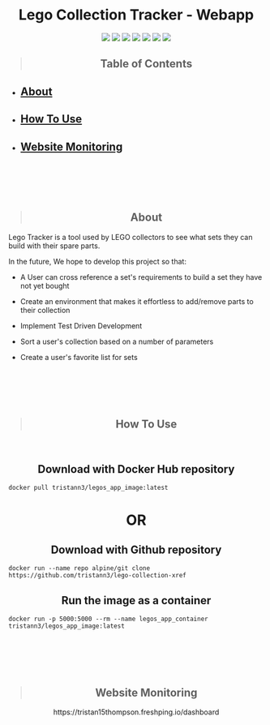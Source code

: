 <h1 align="center">Lego Collection Tracker - Webapp</h1>

<p align="center">
    <!-- issues -->
    <img src="https://img.shields.io/github/issues/tristann3/lego-collection-xref" >
    <!-- pull requests -->
    <img src="https://img.shields.io/github/issues-pr/tristann3/lego-collection-xref" />
    <!-- number of commits per year -->
    <img src="https://img.shields.io/github/commit-activity/y/tristann3/lego-collection-xref" />
    <!-- last commit -->
    <img src="https://img.shields.io/github/last-commit/tristann3/lego-collection-xref" />
    <!-- code size  -->
    <img src="https://img.shields.io/github/languages/code-size/tristann3/lego-collection-xref" />
    <!-- image size -->
    <img src ="https://img.shields.io/docker/image-size/tristann3/legos_app_image">
    <!-- website up/down status -->
    <img src ="https://img.shields.io/website?down_color=red&down_message=down&up_color=green&up_message=up&url=https%3A%2F%2Flego-tracker.dev.tristan-thompson.com">

</p>

> <h2 align="center">Table of Contents</h2>
<ul>
  <li><h2><a href=#About> About</a></h2></li>
  <li><h2><a href=#HowToUse> How To Use</a></h2></li>
  <li><h2><a href=#Monitoring> Website Monitoring</a></h2></li>
</ul>

</br></br></br></br>

> <h2 id="About" align="center">About</h2>

Lego Tracker is a tool used by LEGO collectors to see what sets they can build with their spare parts.


In the future, We hope to develop this project so that:

- A User can cross reference a set's requirements to build a set they have not yet bought

- Create an environment that makes it effortless to add/remove parts to their collection

- Implement Test Driven Development

- Sort a user's collection based on a number of parameters

- Create a user's favorite list for sets

</br></br></br></br>

> <h2 id="HowToUse" align="center"> How To Use </h2>
</br>

<h2 align="center">Download with Docker Hub repository</h2>

```
docker pull tristann3/legos_app_image:latest
```
<h1 align="center">OR</h1>

<h2 align="center">Download with Github repository</h2>

```
docker run --name repo alpine/git clone https://github.com/tristann3/lego-collection-xref
```


<h2 align="center">Run the image as a container</h2>

```
docker run -p 5000:5000 --rm --name legos_app_container tristann3/legos_app_image:latest
```

</br></br></br></br>
> <h2 id="Monitoring" align="center">Website Monitoring</h2>
<p align="center"><a>https://tristan15thompson.freshping.io/dashboard</a></p>